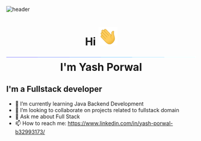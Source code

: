 ![header](https://user-images.githubusercontent.com/121122397/216614878-411f6178-defa-4330-ba48-16db1cc92830.png)
<h1 align="center">Hi <img src="https://raw.githubusercontent.com/ABSphreak/ABSphreak/master/gifs/Hi.gif" width="50">
<img src="https://github.com/MLX15/MLX15/blob/master/a.gif"></a> I'm Yash Porwal</h1>

## I'm a Fullstack developer 
- 🌱 I’m currently learning Java Backend Development
- 👯 I’m looking to collaborate on projects related to fullstack domain
- 💬 Ask me about Full Stack
- 📫 How to reach me: https://www.linkedin.com/in/yash-porwal-b32993173/
